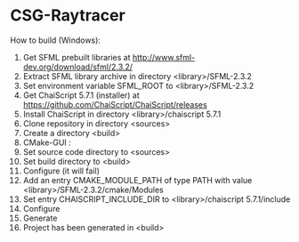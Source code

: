 # CSG-Raytracer
How to build (Windows):

1. Get SFML prebuilt libraries at http://www.sfml-dev.org/download/sfml/2.3.2/
2. Extract SFML library archive in directory \<library\>/SFML-2.3.2
3. Set environment variable SFML_ROOT to \<library\>/SFML-2.3.2
4. Get ChaiScript 5.7.1 (installer) at https://github.com/ChaiScript/ChaiScript/releases
5. Install ChaiScript in directory \<library\>/chaiscript 5.7.1
6. Clone repository in directory \<sources\>
7. Create a directory \<build\>
8. CMake-GUI :
  1. Set source code directory to \<sources\>
  2. Set build directory to \<build\>
  3. Configure (it will fail)
  4. Add an entry CMAKE_MODULE_PATH of type PATH with value \<library\>/SFML-2.3.2/cmake/Modules
  5. Set entry CHAISCRIPT_INCLUDE_DIR to \<library\>/chaiscript 5.7.1/include
  6. Configure
  7. Generate
9. Project has been generated in \<build\>
